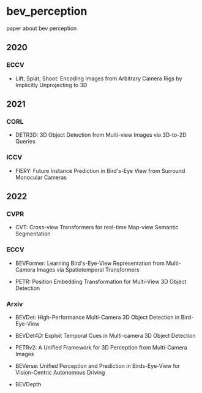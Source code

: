 # bev_perception
paper about bev perception

## 2020
### ECCV
* Lift, Splat, Shoot: Encoding Images from Arbitrary Camera Rigs by Implicitly Unprojecting to 3D


## 2021
### CORL
* DETR3D: 3D Object Detection from Multi-view Images via 3D-to-2D Queries

### ICCV
* FIERY: Future Instance Prediction in Bird's-Eye View from Surround Monocular Cameras 

## 2022
### CVPR
* CVT: Cross-view Transformers for real-time Map-view Semantic Segmentation

### ECCV
* BEVFormer: Learning Bird's-Eye-View Representation from Multi-Camera Images via Spatiotemporal Transformers

* PETR: Position Embedding Transformation for Multi-View 3D Object Detection

### Arxiv
* BEVDet: High-Performance Multi-Camera 3D Object Detection in Bird-Eye-View

* BEVDet4D: Exploit Temporal Cues in Multi-camera 3D Object Detection

* PETRv2: A Unified Framework for 3D Perception from Multi-Camera Images

* BEVerse: Unified Perception and Prediction in Birds-Eye-View for Vision-Centric Autonomous Driving

* BEVDepth

